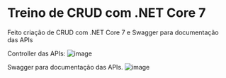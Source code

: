 # Treino de CRUD com .NET Core 7
Feito criação de CRUD com .NET Core 7 e Swagger para documentação das APIs

Controller das APIs:
![image](https://user-images.githubusercontent.com/55324902/221432552-4de8f2f2-f1a4-4932-ac53-7ceecd1fdfc6.png)

Swagger para documentação das APIs.
![image](https://user-images.githubusercontent.com/55324902/221432593-3c409e58-cf9e-46a0-b03e-c2cf565190ff.png)

